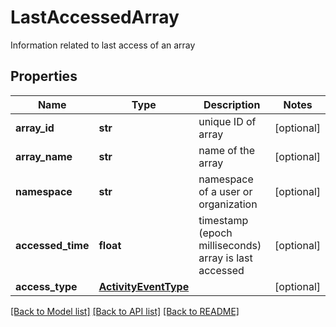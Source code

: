 # LastAccessedArray

Information related to last access of an array

## Properties
Name | Type | Description | Notes
------------ | ------------- | ------------- | -------------
**array_id** | **str** | unique ID of array | [optional] 
**array_name** | **str** | name of the array | [optional] 
**namespace** | **str** | namespace of a user or organization | [optional] 
**accessed_time** | **float** | timestamp (epoch milliseconds) array is last accessed | [optional] 
**access_type** | [**ActivityEventType**](ActivityEventType.md) |  | [optional] 

[[Back to Model list]](../README.md#documentation-for-models) [[Back to API list]](../README.md#documentation-for-api-endpoints) [[Back to README]](../README.md)



